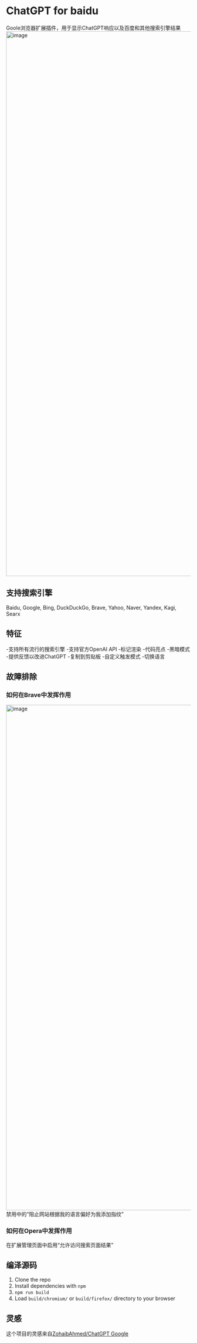 # ChatGPT for baidu

Goole浏览器扩展插件，用于显示ChatGPT响应以及百度和其他搜索引擎结果
<img width="1481" alt="image" src="https://user-images.githubusercontent.com/10142906/217600014-7b4429f4-69e9-4825-abd6-03e1fd55dfa9.png">


## 支持搜索引擎

Baidu, Google, Bing, DuckDuckGo, Brave, Yahoo, Naver, Yandex, Kagi, Searx

## 特征

-支持所有流行的搜索引擎
-支持官方OpenAI API
-标记渲染
-代码亮点
-黑暗模式
-提供反馈以改进ChatGPT
-复制到剪贴板
-自定义触发模式
-切换语言

## 故障排除

### 如何在Brave中发挥作用
<img width="1374" alt="image" src="https://user-images.githubusercontent.com/10142906/217600248-b216bfdf-57c3-45fe-a539-e4f46373176d.png">
禁用中的“阻止网站根据我的语言偏好为我添加指纹”

### 如何在Opera中发挥作用
在扩展管理页面中启用“允许访问搜索页面结果”

## 编泽源码

1. Clone the repo
2. Install dependencies with `npm`
3. `npm run build`
4. Load `build/chromium/` or `build/firefox/` directory to your browser

## 灵感

这个项目的灵感来自[ZohaibAhmed/ChatGPT Google](https://github.com/ZohaibAhmed/ChatGPT-Google)
